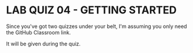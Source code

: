 # LAB QUIZ 04 - GETTING STARTED

Since you've got two quizzes under your belt, I'm assuming you only need the GitHub Classroom link.

It will be given during the quiz.
